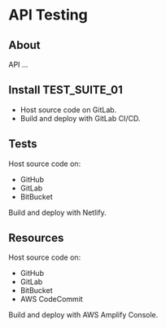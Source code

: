 # API Testing

## About

API ...

## Install TEST_SUITE_01

- Host source code on GitLab.
- Build and deploy with GitLab CI/CD.

## Tests

Host source code on:

- GitHub
- GitLab
- BitBucket

Build and deploy with Netlify.

## Resources

Host source code on:

- GitHub
- GitLab
- BitBucket
- AWS CodeCommit

Build and deploy with AWS Amplify Console.
